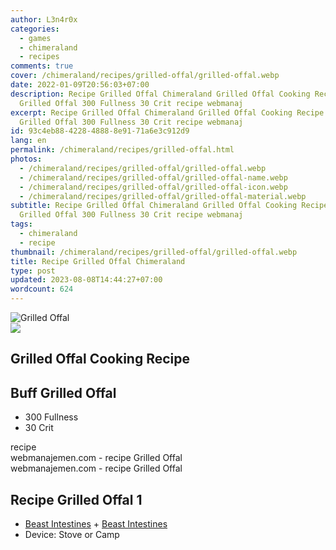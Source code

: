 ```yaml
---
author: L3n4r0x
categories:
  - games
  - chimeraland
  - recipes
comments: true
cover: /chimeraland/recipes/grilled-offal/grilled-offal.webp
date: 2022-01-09T20:56:03+07:00
description: Recipe Grilled Offal Chimeraland Grilled Offal Cooking Recipe Buff
  Grilled Offal 300 Fullness 30 Crit recipe webmanaj
excerpt: Recipe Grilled Offal Chimeraland Grilled Offal Cooking Recipe Buff
  Grilled Offal 300 Fullness 30 Crit recipe webmanaj
id: 93c4eb88-4228-4888-8e91-71a6e3c912d9
lang: en
permalink: /chimeraland/recipes/grilled-offal.html
photos:
  - /chimeraland/recipes/grilled-offal/grilled-offal.webp
  - /chimeraland/recipes/grilled-offal/grilled-offal-name.webp
  - /chimeraland/recipes/grilled-offal/grilled-offal-icon.webp
  - /chimeraland/recipes/grilled-offal/grilled-offal-material.webp
subtitle: Recipe Grilled Offal Chimeraland Grilled Offal Cooking Recipe Buff
  Grilled Offal 300 Fullness 30 Crit recipe webmanaj
tags:
  - chimeraland
  - recipe
thumbnail: /chimeraland/recipes/grilled-offal/grilled-offal.webp
title: Recipe Grilled Offal Chimeraland
type: post
updated: 2023-08-08T14:44:27+07:00
wordcount: 624
---
```


<link
  rel="stylesheet"
  href="https://rawcdn.githack.com/dimaslanjaka/Web-Manajemen/870a349/css/bootstrap-5-3-0-alpha3-wrapper.css"
/>
<section id="bootstrap-wrapper">
  <div data-bs-theme="dark">
    <div class="card mb-2">
      <div class="card-body">
        <div class="row g-0">
          <div class="col-sm-4 position-relative mb-2">
            <img
              src="https://www.webmanajemen.com/chimeraland/recipes/grilled-offal/grilled-offal-material.webp"
              class="card-img fit-cover w-100 h-100"
              alt="Grilled Offal"
              data-fancybox="true"
            />
          </div>
          <div class="col-sm-8 mb-2">
            <div class="card-body">
              <div class="d-flex flex-row align-items-center mb-3">
                <img
                  class="d-inline-block me-2"
                  src="https://www.webmanajemen.com/chimeraland/recipes/grilled-offal/grilled-offal-icon.webp"
                  width="auto"
                  height="auto"
                  style="vertical-align: middle"
                />
                <h2 class="fs-5">Grilled Offal Cooking Recipe</h2>
              </div>
              <h2 class="card-title fs-5">Buff Grilled Offal</h2>
              <div class="card-text">
                <ul>
                  <li>300 Fullness</li>
                  <li>30 Crit</li>
                </ul>
              </div>
              <span class="badge rounded-pill">recipe</span>
            </div>
            <div class="card-footer text-end text-muted mt-auto">
              webmanajemen.com - recipe Grilled Offal
            </div>
          </div>
        </div>
      </div>
      <div class="card-footer text-end text-muted">
        webmanajemen.com - recipe Grilled Offal
      </div>
    </div>
    <div class="row mb-2">
      <div class="col-12 col-lg-6 recipe-item mb-2">
        <div class="card">
          <div class="card-body">
            <h2 class="card-title fs-5">Recipe Grilled Offal 1</h2>
            <div class="card-text">
              <ul>
                <li>
                  <a
                    class="text-decoration-none text-primary"
                    href="/chimeraland/materials/beast-intestines.html"
                    >Beast Intestines</a
                  ><span> + </span
                  ><a
                    class="text-decoration-none text-primary"
                    href="/chimeraland/materials/beast-intestines.html"
                    >Beast Intestines</a
                  >
                </li>
                <li>Device: Stove or Camp</li>
              </ul>
            </div>
          </div>
        </div>
      </div>
    </div>
  </div>
</section>
